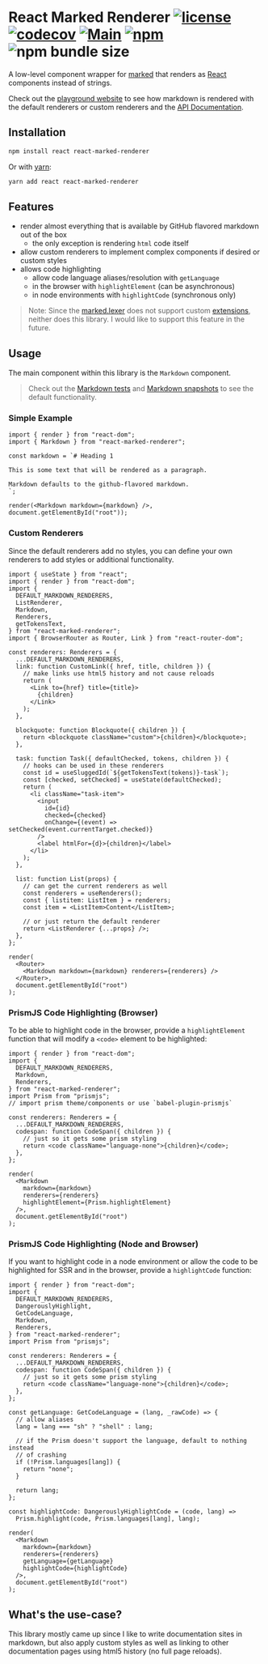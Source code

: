 # React Marked Renderer [![license](https://img.shields.io/npm/l/react-md)](https://github.com/mlaursen/react-marked-renderer/blob/main/LICENSE) [![codecov](https://codecov.io/gh/mlaursen/react-marked-renderer/branch/main/graph/badge.svg?token=R4XGTOIVU0)](https://codecov.io/gh/mlaursen/react-marked-renderer) [![Main](https://github.com/mlaursen/react-marked-renderer/actions/workflows/main.yml/badge.svg)](https://github.com/mlaursen/react-marked-renderer/actions/workflows/main.yml) [![npm](https://img.shields.io/npm/v/react-marked-renderer)](https://www.npmjs.com/package/react-marked-renderer) ![npm bundle size](https://img.shields.io/bundlephobia/minzip/react-marked-renderer)

A low-level component wrapper for [marked](https://github.com/markedjs/marked)
that renders as [React](https://reactjs.org) components instead of strings.

Check out the [playground website](https://react-marked-renderer.vercel.app/) to
see how markdown is rendered with the default renderers or custom renderers and
the
[API Documentation](https://react-marked-renderer.vercel.app/tsdocs/index.html).

## Installation

```sh
npm install react react-marked-renderer
```

Or with [yarn](https://yarnpkg.com):

```sh
yarn add react react-marked-renderer
```

## Features

- render almost everything that is available by GitHub flavored markdown out of
  the box
  - the only exception is rendering `html` code itself
- allow custom renderers to implement complex components if desired or custom
  styles
- allows code highlighting
  - allow code language aliases/resolution with `getLanguage`
  - in the browser with `highlightElement` (can be asynchronous)
  - in node environments with `highlightCode` (synchronous only)

> Note: Since the [marked.lexer](https://marked.js.org/using_pro#lexer) does not
> support custom [extensions](https://marked.js.org/using_pro#extensions),
> neither does this library. I would like to support this feature in the future.

## Usage

The main component within this library is the `Markdown` component.

> Check out the [Markdown tests](./src/__tests__/Markdown.tsx) and
> [Markdown snapshots](./src/__tests__/__snapshots__/Markdown.tsx.snap) to see
> the default functionality.

### Simple Example

```tsx
import { render } from "react-dom";
import { Markdown } from "react-marked-renderer";

const markdown = `# Heading 1

This is some text that will be rendered as a paragraph.

Markdown defaults to the github-flavored markdown.
`;

render(<Markdown markdown={markdown} />, document.getElementById("root"));
```

### Custom Renderers

Since the default renderers add no styles, you can define your own renderers to
add styles or additional functionality.

```tsx
import { useState } from "react";
import { render } from "react-dom";
import {
  DEFAULT_MARKDOWN_RENDERERS,
  ListRenderer,
  Markdown,
  Renderers,
  getTokensText,
} from "react-marked-renderer";
import { BrowserRouter as Router, Link } from "react-router-dom";

const renderers: Renderers = {
  ...DEFAULT_MARKDOWN_RENDERERS,
  link: function CustomLink({ href, title, children }) {
    // make links use html5 history and not cause reloads
    return (
      <Link to={href} title={title}>
        {children}
      </Link>
    );
  },

  blockquote: function Blockquote({ children }) {
    return <blockquote className="custom">{children}</blockquote>;
  },

  task: function Task({ defaultChecked, tokens, children }) {
    // hooks can be used in these renderers
    const id = useSluggedId(`${getTokensText(tokens)}-task`);
    const [checked, setChecked] = useState(defaultChecked);
    return (
      <li className="task-item">
        <input
          id={id}
          checked={checked}
          onChange={(event) => setChecked(event.currentTarget.checked)}
        />
        <label htmlFor={d}>{children}</label>
      </li>
    );
  },

  list: function List(props) {
    // can get the current renderers as well
    const renderers = useRenderers();
    const { listitem: ListItem } = renderers;
    const item = <ListItem>Content</ListItem>;

    // or just return the default renderer
    return <ListRenderer {...props} />;
  },
};

render(
  <Router>
    <Markdown markdown={markdown} renderers={renderers} />
  </Router>,
  document.getElementById("root")
);
```

### PrismJS Code Highlighting (Browser)

To be able to highlight code in the browser, provide a `highlightElement`
function that will modify a `<code>` element to be highlighted:

```tsx
import { render } from "react-dom";
import {
  DEFAULT_MARKDOWN_RENDERERS,
  Markdown,
  Renderers,
} from "react-marked-renderer";
import Prism from "prismjs";
// import prism theme/components or use `babel-plugin-prismjs`

const renderers: Renderers = {
  ...DEFAULT_MARKDOWN_RENDERERS,
  codespan: function CodeSpan({ children }) {
    // just so it gets some prism styling
    return <code className="language-none">{children}</code>;
  },
};

render(
  <Markdown
    markdown={markdown}
    renderers={renderers}
    highlightElement={Prism.highlightElement}
  />,
  document.getElementById("root")
);
```

### PrismJS Code Highlighting (Node and Browser)

If you want to highlight code in a node environment or allow the code to be
highlighted for SSR and in the browser, provide a `highlightCode` function:

```tsx
import { render } from "react-dom";
import {
  DEFAULT_MARKDOWN_RENDERERS,
  DangerouslyHighlight,
  GetCodeLanguage,
  Markdown,
  Renderers,
} from "react-marked-renderer";
import Prism from "prismjs";

const renderers: Renderers = {
  ...DEFAULT_MARKDOWN_RENDERERS,
  codespan: function CodeSpan({ children }) {
    // just so it gets some prism styling
    return <code className="language-none">{children}</code>;
  },
};

const getLanguage: GetCodeLanguage = (lang, _rawCode) => {
  // allow aliases
  lang = lang === "sh" ? "shell" : lang;

  // if the Prism doesn't support the language, default to nothing instead
  // of crashing
  if (!Prism.languages[lang]) {
    return "none";
  }

  return lang;
};

const highlightCode: DangerouslyHighlightCode = (code, lang) =>
  Prism.highlight(code, Prism.languages[lang], lang);

render(
  <Markdown
    markdown={markdown}
    renderers={renderers}
    getLanguage={getLanguage}
    highlightCode={highlightCode}
  />,
  document.getElementById("root")
);
```

## What's the use-case?

This library mostly came up since I like to write documentation sites in
markdown, but also apply custom styles as well as linking to other documentation
pages using html5 history (no full page reloads).
